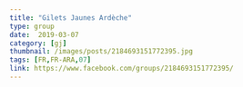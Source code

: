 ```yaml
---
title: "Gilets Jaunes Ardèche"
type: group
date:  2019-03-07
category: [gj]
thumbnail: /images/posts/2184693151772395.jpg
tags: [FR,FR-ARA,07]
link: https://www.facebook.com/groups/2184693151772395/
---
```

